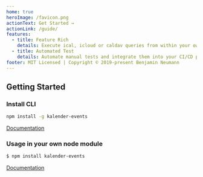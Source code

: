 ```yaml
---
home: true
heroImage: /favicon.png
actionText: Get Started →
actionLink: /guide/
features:
  - title: Feature Rich
    details: Execute ical, icloud or caldav queries from within your own nodejs app or CLI
  - title: Automated Test
    details: Automate manual tests and integrate them into your CI/CD pipeline
footer: MIT Licensed | Copyright © 2019-present Benjamin Neumann
---
```


## Getting Started

### Install CLI

``` bash
npm install -g kalender-events
```

[Documentation](https://naimo84.github.io/kalender-events/guide/#usage-as-cli)


### Usage in your own node module

```sh
$ npm install kalender-events
```

[Documentation](https://naimo84.github.io/kalender-events/guide/#usage-in-your-own-node-module)